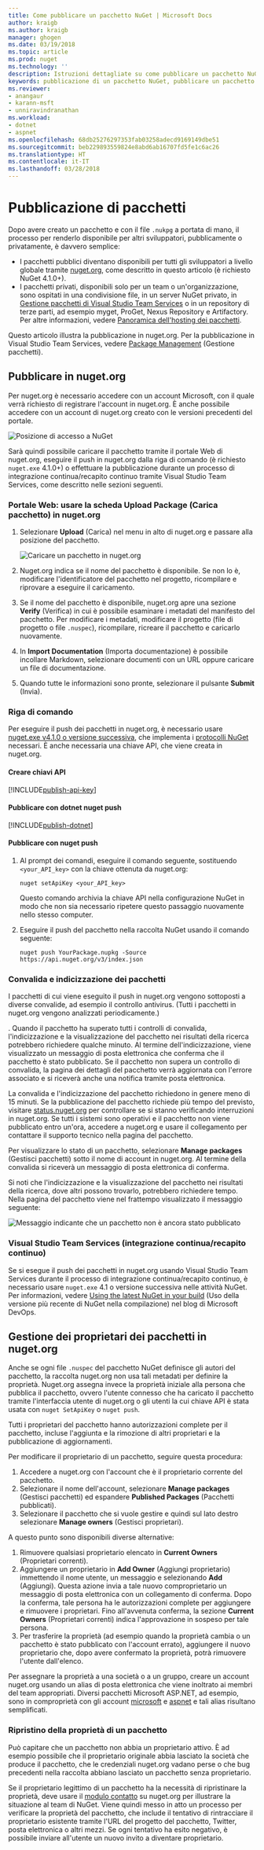 ```yaml
---
title: Come pubblicare un pacchetto NuGet | Microsoft Docs
author: kraigb
ms.author: kraigb
manager: ghogen
ms.date: 03/19/2018
ms.topic: article
ms.prod: nuget
ms.technology: ''
description: Istruzioni dettagliate su come pubblicare un pacchetto NuGet in nuget.org o in feed privati e su come gestire la proprietà del pacchetto in nuget.org.
keywords: pubblicazione di un pacchetto NuGet, pubblicare un pacchetto NuGet, proprietà del pacchetto NuGet, pubblicare in nuget.org, feed NuGet privati
ms.reviewer:
- anangaur
- karann-msft
- unniravindranathan
ms.workload:
- dotnet
- aspnet
ms.openlocfilehash: 68db25276297353fab03258adecd9169149dbe51
ms.sourcegitcommit: beb229893559824e8abd6ab16707fd5fe1c6ac26
ms.translationtype: HT
ms.contentlocale: it-IT
ms.lasthandoff: 03/28/2018
---
```

# <a name="publishing-packages"></a>Pubblicazione di pacchetti

Dopo avere creato un pacchetto e con il file `.nukpg` a portata di mano, il processo per renderlo disponibile per altri sviluppatori, pubblicamente o privatamente, è davvero semplice:

- I pacchetti pubblici diventano disponibili per tutti gli sviluppatori a livello globale tramite [nuget.org](https://www.nuget.org/packages/manage/upload), come descritto in questo articolo (è richiesto NuGet 4.1.0+).
- I pacchetti privati, disponibili solo per un team o un'organizzazione, sono ospitati in una condivisione file, in un server NuGet privato, in [Gestione pacchetti di Visual Studio Team Services](https://www.visualstudio.com/docs/package/nuget/publish) o in un repository di terze parti, ad esempio myget, ProGet, Nexus Repository e Artifactory. Per altre informazioni, vedere [Panoramica dell'hosting dei pacchetti](../hosting-packages/overview.md).

Questo articolo illustra la pubblicazione in nuget.org. Per la pubblicazione in Visual Studio Team Services, vedere [Package Management](https://www.visualstudio.com/docs/package/nuget/publish) (Gestione pacchetti).

## <a name="publish-to-nugetorg"></a>Pubblicare in nuget.org

Per nuget.org è necessario accedere con un account Microsoft, con il quale verrà richiesto di registrare l'account in nuget.org. È anche possibile accedere con un account di nuget.org creato con le versioni precedenti del portale.

![Posizione di accesso a NuGet](media/publish_NuGetSignIn.png)

Sarà quindi possibile caricare il pacchetto tramite il portale Web di nuget.org, eseguire il push in nuget.org dalla riga di comando (è richiesto `nuget.exe` 4.1.0+) o effettuare la pubblicazione durante un processo di integrazione continua/recapito continuo tramite Visual Studio Team Services, come descritto nelle sezioni seguenti.

### <a name="web-portal-use-the-upload-package-tab-on-nugetorg"></a>Portale Web: usare la scheda Upload Package (Carica pacchetto) in nuget.org

1. Selezionare **Upload**  (Carica) nel menu in alto di nuget.org e passare alla posizione del pacchetto.

    ![Caricare un pacchetto in nuget.org](media/publish_UploadYourPackage.PNG)

1. Nuget.org indica se il nome del pacchetto è disponibile. Se non lo è, modificare l'identificatore del pacchetto nel progetto, ricompilare e riprovare a eseguire il caricamento.

1. Se il nome del pacchetto è disponibile, nuget.org apre una sezione **Verify** (Verifica) in cui è possibile esaminare i metadati del manifesto del pacchetto. Per modificare i metadati, modificare il progetto (file di progetto o file `.nuspec`), ricompilare, ricreare il pacchetto e caricarlo nuovamente.

1. In **Import Documentation** (Importa documentazione) è possibile incollare Markdown, selezionare documenti con un URL oppure caricare un file di documentazione.

1. Quando tutte le informazioni sono pronte, selezionare il pulsante **Submit** (Invia).

### <a name="command-line"></a>Riga di comando

Per eseguire il push dei pacchetti in nuget.org, è necessario usare [nuget.exe v4.1.0 o versione successiva](https://www.nuget.org/downloads), che implementa i [protocolli NuGet](../api/nuget-protocols.md) necessari. È anche necessaria una chiave API, che viene creata in nuget.org.

#### <a name="create-api-keys"></a>Creare chiavi API

[!INCLUDE[publish-api-key](../quickstart/includes/publish-api-key.md)]

#### <a name="publish-with-dotnet-nuget-push"></a>Pubblicare con dotnet nuget push

[!INCLUDE[publish-dotnet](../quickstart/includes/publish-dotnet.md)]

#### <a name="publish-with-nuget-push"></a>Pubblicare con nuget push

1. Al prompt dei comandi, eseguire il comando seguente, sostituendo `<your_API_key>` con la chiave ottenuta da nuget.org:

    ```cli
    nuget setApiKey <your_API_key>
    ```

    Questo comando archivia la chiave API nella configurazione NuGet in modo che non sia necessario ripetere questo passaggio nuovamente nello stesso computer.

1. Eseguire il push del pacchetto nella raccolta NuGet usando il comando seguente:

    ```cli
    nuget push YourPackage.nupkg -Source https://api.nuget.org/v3/index.json
    ```

### <a name="package-validation-and-indexing"></a>Convalida e indicizzazione dei pacchetti

I pacchetti di cui viene eseguito il push in nuget.org vengono sottoposti a diverse convalide, ad esempio il controllo antivirus. (Tutti i pacchetti in nuget.org vengono analizzati periodicamente.)

. Quando il pacchetto ha superato tutti i controlli di convalida, l'indicizzazione e la visualizzazione del pacchetto nei risultati della ricerca potrebbero richiedere qualche minuto. Al termine dell'indicizzazione, viene visualizzato un messaggio di posta elettronica che conferma che il pacchetto è stato pubblicato. Se il pacchetto non supera un controllo di convalida, la pagina dei dettagli del pacchetto verrà aggiornata con l'errore associato e si riceverà anche una notifica tramite posta elettronica.

La convalida e l'indicizzazione del pacchetto richiedono in genere meno di 15 minuti. Se la pubblicazione del pacchetto richiede più tempo del previsto, visitare [status.nuget.org](https://status.nuget.org/) per controllare se si stanno verificando interruzioni in nuget.org. Se tutti i sistemi sono operativi e il pacchetto non viene pubblicato entro un'ora, accedere a nuget.org e usare il collegamento per contattare il supporto tecnico nella pagina del pacchetto.

Per visualizzare lo stato di un pacchetto, selezionare **Manage packages** (Gestisci pacchetti) sotto il nome di account in nuget.org. Al termine della convalida si riceverà un messaggio di posta elettronica di conferma.

Si noti che l'indicizzazione e la visualizzazione del pacchetto nei risultati della ricerca, dove altri possono trovarlo, potrebbero richiedere tempo. Nella pagina del pacchetto viene nel frattempo visualizzato il messaggio seguente:

![Messaggio indicante che un pacchetto non è ancora stato pubblicato](media/publish_NotYetIndexed.png)

### <a name="visual-studio-team-services-cicd"></a>Visual Studio Team Services (integrazione continua/recapito continuo)

Se si esegue il push dei pacchetti in nuget.org usando Visual Studio Team Services durante il processo di integrazione continua/recapito continuo, è necessario usare `nuget.exe` 4.1 o versione successiva nelle attività NuGet. Per informazioni, vedere [Using the latest NuGet in your build](https://blogs.msdn.microsoft.com/devops/2017/09/29/using-the-latest-nuget-in-your-build/) (Uso della versione più recente di NuGet nella compilazione) nel blog di Microsoft DevOps.

## <a name="managing-package-owners-on-nugetorg"></a>Gestione dei proprietari dei pacchetti in nuget.org

Anche se ogni file `.nuspec` del pacchetto NuGet definisce gli autori del pacchetto, la raccolta nuget.org non usa tali metadati per definire la proprietà. Nuget.org assegna invece la proprietà iniziale alla persona che pubblica il pacchetto, ovvero l'utente connesso che ha caricato il pacchetto tramite l'interfaccia utente di nuget.org o gli utenti la cui chiave API è stata usata con `nuget SetApiKey` o `nuget push`.

Tutti i proprietari del pacchetto hanno autorizzazioni complete per il pacchetto, incluse l'aggiunta e la rimozione di altri proprietari e la pubblicazione di aggiornamenti.

Per modificare il proprietario di un pacchetto, seguire questa procedura:

1. Accedere a nuget.org con l'account che è il proprietario corrente del pacchetto.
1. Selezionare il nome dell'account, selezionare **Manage packages** (Gestisci pacchetti) ed espandere **Published Packages** (Pacchetti pubblicati).
1. Selezionare il pacchetto che si vuole gestire e quindi sul lato destro selezionare **Manage owners** (Gestisci proprietari).

A questo punto sono disponibili diverse alternative:

1. Rimuovere qualsiasi proprietario elencato in **Current Owners** (Proprietari correnti).
1. Aggiungere un proprietario in **Add Owner** (Aggiungi proprietario) immettendo il nome utente, un messaggio e selezionando **Add** (Aggiungi). Questa azione invia a tale nuovo comproprietario un messaggio di posta elettronica con un collegamento di conferma. Dopo la conferma, tale persona ha le autorizzazioni complete per aggiungere e rimuovere i proprietari. Fino all'avvenuta conferma, la sezione **Current Owners** (Proprietari correnti) indica l'approvazione in sospeso per tale persona.
1. Per trasferire la proprietà (ad esempio quando la proprietà cambia o un pacchetto è stato pubblicato con l'account errato), aggiungere il nuovo proprietario che, dopo avere confermato la proprietà, potrà rimuovere l'utente dall'elenco.

Per assegnare la proprietà a una società o a un gruppo, creare un account nuget.org usando un alias di posta elettronica che viene inoltrato ai membri del team appropriati. Diversi pacchetti Microsoft ASP.NET, ad esempio, sono in comproprietà con gli account [microsoft](http://nuget.org/profiles/microsoft) e [aspnet](http://nuget.org/profiles/aspnet) e tali alias risultano semplificati.

### <a name="recovering-package-ownership"></a>Ripristino della proprietà di un pacchetto

Può capitare che un pacchetto non abbia un proprietario attivo. È ad esempio possibile che il proprietario originale abbia lasciato la società che produce il pacchetto, che le credenziali nuget.org vadano perse o che bug precedenti nella raccolta abbiano lasciato un pacchetto senza proprietario.

Se il proprietario legittimo di un pacchetto ha la necessità di ripristinare la proprietà, deve usare il [modulo contatto](https://www.nuget.org/policies/Contact) su nuget.org per illustrare la situazione al team di NuGet. Viene quindi messo in atto un processo per verificare la proprietà del pacchetto, che include il tentativo di rintracciare il proprietario esistente tramite l'URL del progetto del pacchetto, Twitter, posta elettronica o altri mezzi. Se ogni tentativo ha esito negativo, è possibile inviare all'utente un nuovo invito a diventare proprietario.
